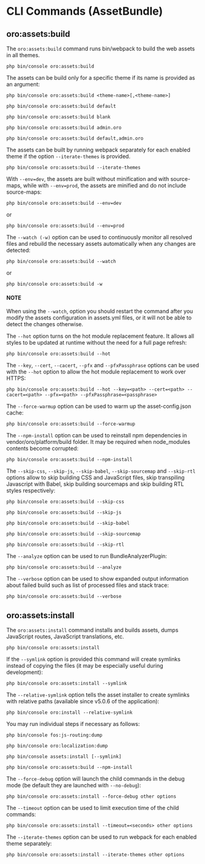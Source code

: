 <a id="bundle-docs-platform-asset-bundle-commands"></a>

# CLI Commands (AssetBundle)

## oro:assets:build

The `oro:assets:build` command runs bin/webpack to build the web assets in all themes.

```none
php bin/console oro:assets:build
```

The assets can be build only for a specific theme if its name is provided as an argument:

```none
php bin/console oro:assets:build <theme-name>[,<theme-name>]
```

```none
php bin/console oro:assets:build default
```

```none
php bin/console oro:assets:build blank
```

```none
php bin/console oro:assets:build admin.oro
```

```none
php bin/console oro:assets:build default,admin.oro
```

The assets can be built by running webpack separately for each enabled theme if the option `--iterate-themes` is provided.

```none
php bin/console oro:assets:build --iterate-themes
```

With `--env=dev`, the assets are built without minification and with source-maps, while with `--env=prod`, the assets are minified and do not include source-maps:

```none
php bin/console oro:assets:build --env=dev
```

or

```none
php bin/console oro:assets:build --env=prod
```

The `--watch (-w)` option can be used to continuously monitor all resolved files and rebuild the necessary assets automatically when any changes are detected:

```none
php bin/console oro:assets:build --watch
```

or

```none
php bin/console oro:assets:build -w
```

#### NOTE
When using the `--watch`, option you should restart the command after you modify the assets configuration in assets.yml files, or it will not be able to detect the changes otherwise.

The `--hot` option turns on the hot module replacement feature. It allows all styles to be updated at runtime without the need for a full page refresh:

```none
php bin/console oro:assets:build --hot
```

The `--key`, `--cert`, `--cacert`, `--pfx` and `--pfxPassphrase` options can be used with the `--hot` option to allow the hot module replacement to work over HTTPS:

```none
php bin/console oro:assets:build --hot --key=<path> --cert=<path> --cacert=<path> --pfx=<path> --pfxPassphrase=<passphrase>
```

The `--force-warmup` option can be used to warm up the asset-config.json cache:

```none
php bin/console oro:assets:build --force-warmup
```

The `--npm-install` option can be used to reinstall npm dependencies in vendor/oro/platform/build folder. It may be required when node_modules contents become corrupted:

```none
php bin/console oro:assets:build --npm-install
```

The `--skip-css`, `--skip-js`, `--skip-babel`, `--skip-sourcemap` and `--skip-rtl` options allow to skip building CSS and JavaScript files, skip transpiling Javascript with Babel, skip building sourcemaps and skip building RTL styles respectively:

```none
php bin/console oro:assets:build --skip-css
```

```none
php bin/console oro:assets:build --skip-js
```

```none
php bin/console oro:assets:build --skip-babel
```

```none
php bin/console oro:assets:build --skip-sourcemap
```

```none
php bin/console oro:assets:build --skip-rtl
```

The `--analyze` option can be used to run BundleAnalyzerPlugin:

```none
php bin/console oro:assets:build --analyze
```

The `--verbose` option can be used to show expanded output information about failed build such as list of processed files and stack trace:

```none
php bin/console oro:assets:build --verbose
```

## oro:assets:install

The `oro:assets:install` command installs and builds assets, dumps JavaScript routes, JavaScript translations, etc.

```none
php bin/console oro:assets:install
```

If the `--symlink` option is provided this command will create symlinks instead of copying the files (it may be especially useful during development):

```none
php bin/console oro:assets:install --symlink
```

The `--relative-symlink` option tells the asset installer to create symlinks with relative paths (available since v5.0.6 of the application):

```none
php bin/console oro:install --relative-symlink
```

You may run individual steps if necessary as follows:

```none
php bin/console fos:js-routing:dump
```

```none
php bin/console oro:localization:dump
```

```none
php bin/console assets:install [--symlink]
```

```none
php bin/console oro:assets:build --npm-install
```

The `--force-debug` option will launch the child commands in the debug mode (be default they are launched with `--no-debug`):

```none
php bin/console oro:assets:install --force-debug other options
```

The `--timeout` option can be used to limit execution time of the child commands:

```none
php bin/console oro:assets:install --timeout=<seconds> other options
```

The `--iterate-themes` option can be used to run webpack for each enabled theme separately:

```none
php bin/console oro:assets:install --iterate-themes other options
```
